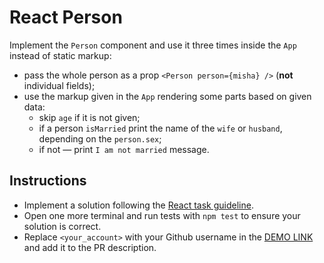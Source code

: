 # React Person

Implement the `Person` component and use it three times inside the `App` instead of static markup:

- pass the whole person as a prop `<Person person={misha} />` (**not** individual fields);
- use the markup given in the `App` rendering some parts based on given data:
  - skip `age` if it is not given;
  - if a person `isMarried` print the name of the `wife` or `husband`, depending on the `person.sex`;
  - if not — print `I am not married` message.

## Instructions
- Implement a solution following the [React task guideline](https://github.com/mate-academy/react_task-guideline#react-tasks-guideline).
- Open one more terminal and run tests with `npm test` to ensure your solution is correct.
- Replace `<your_account>` with your Github username in the [DEMO LINK](https://alexbardyshev.github.io/react_person/) and add it to the PR description.
